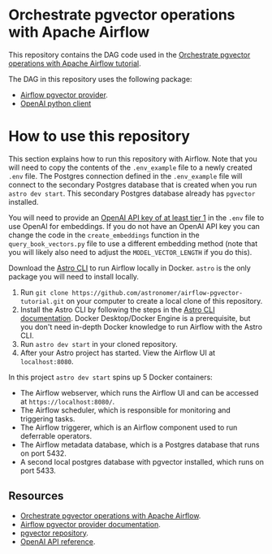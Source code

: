 Orchestrate pgvector operations with Apache Airflow
===================================================

This repository contains the DAG code used in the [Orchestrate pgvector operations with Apache Airflow tutorial](https://docs.astronomer.io/learn/airflow-pgvector). 

The DAG in this repository uses the following package:

- [Airflow pgvector provider](https://airflow.apache.org/docs/apache-airflow-providers-pgvector/stable/index.html). 
- [OpenAI python client](https://platform.openai.com/docs/api-reference)

# How to use this repository

This section explains how to run this repository with Airflow. Note that you will need to copy the contents of the `.env_example` file to a newly created `.env` file.
The Postgres connection defined in the `.env_example` file will connect to the secondary Postgres database that is created when you run `astro dev start`. This secondary Postgres database already has `pgvector` installed.

You will need to provide an [OpenAI API key of at least tier 1](https://platform.openai.com/docs/guides/rate-limits/) in the `.env` file to use OpenAI for embeddings. If you do not have an OpenAI API key you can change the code in the `create_embeddings` function in the `query_book_vectors.py` file to use a different embedding method (note that you will likely also need to adjust the `MODEL_VECTOR_LENGTH` if you do this).

Download the [Astro CLI](https://docs.astronomer.io/astro/cli/install-cli) to run Airflow locally in Docker. `astro` is the only package you will need to install locally.

1. Run `git clone https://github.com/astronomer/airflow-pgvector-tutorial.git` on your computer to create a local clone of this repository.
2. Install the Astro CLI by following the steps in the [Astro CLI documentation](https://docs.astronomer.io/astro/cli/install-cli). Docker Desktop/Docker Engine is a prerequisite, but you don't need in-depth Docker knowledge to run Airflow with the Astro CLI.
3. Run `astro dev start` in your cloned repository.
4. After your Astro project has started. View the Airflow UI at `localhost:8080`.

In this project `astro dev start` spins up 5 Docker containers:

- The Airflow webserver, which runs the Airflow UI and can be accessed at `https://localhost:8080/`.
- The Airflow scheduler, which is responsible for monitoring and triggering tasks.
- The Airflow triggerer, which is an Airflow component used to run deferrable operators.
- The Airflow metadata database, which is a Postgres database that runs on port 5432.
- A second local postgres database with pgvector installed, which runs on port 5433.

## Resources

- [Orchestrate pgvector operations with Apache Airflow](https://docs.astronomer.io/learn/airflow-pgvector).
- [Airflow pgvector provider documentation](https://airflow.apache.org/docs/apache-airflow-providers-pgvector/stable/index.html).
- [pgvector repository](https://github.com/pgvector/pgvector).
- [OpenAI API reference](https://platform.openai.com/docs/api-reference).
